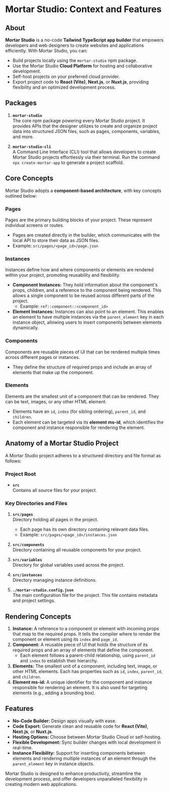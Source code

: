 # Mortar Studio: Context and Features

## About
**Mortar Studio** is a no-code **Tailwind TypeScript app builder** that empowers developers and web designers to create websites and applications efficiently. With Mortar Studio, you can:

- Build projects locally using the `mortar-studio` npm package.
- Use the Mortar Studio **Cloud Platform** for hosting and collaborative development.
- Self-host projects on your preferred cloud provider.
- Export project code to **React (Vite)**, **Next.js**, or **Nuxt.js**, providing flexibility and an optimized development process.

## Packages
1. **`mortar-studio`**  
   The core npm package powering every Mortar Studio project. It provides APIs that the designer utilizes to create and organize project data into structured JSON files, such as pages, components, variables, and more.

2. **`mortar-studio-cli`**  
   A Command Line Interface (CLI) tool that allows developers to create Mortar Studio projects effortlessly via their terminal. Run the command `npx create-mortar-app` to generate a project scaffold.

## Core Concepts
Mortar Studio adopts a **component-based architecture**, with key concepts outlined below:

### Pages
Pages are the primary building blocks of your project. These represent individual screens or routes.
- Pages are created directly in the builder, which communicates with the local API to store their data as JSON files.
- Example: `src/pages/<page_id>/page.json`

### Instances
Instances define how and where components or elements are rendered within your project, promoting reusability and flexibility.
- **Component Instances:** They hold information about the component's props, children, and a reference to the component being rendered. This allows a single component to be reused across different parts of the project.
   - Example: `ref::component::<component_id>`
- **Element Instances:** Instances can also point to an element. This enables an element to have multiple instances via the `parent_element` key in each instance object, allowing users to insert components between elements dynamically.

### Components
Components are reusable pieces of UI that can be rendered multiple times across different pages or instances.
- They define the structure of required props and include an array of elements that make up the component.

### Elements
Elements are the smallest unit of a component that can be rendered. They can be text, images, or any other HTML element.
- Elements have an `id`, `index` (for sibling ordering), `parent_id`, and `children`.
- Each element can be targeted via its **element ms-id**, which identifies the component and instance responsible for rendering the element.

## Anatomy of a Mortar Studio Project
A Mortar Studio project adheres to a structured directory and file format as follows:

### Project Root
- **`src`**  
  Contains all source files for your project.

### Key Directories and Files
1. **`src/pages`**  
   Directory holding all pages in the project.
   - Each page has its own directory containing relevant data files.
   - Example: `src/pages/<page_id>/instances.json`

2. **`src/components`**  
   Directory containing all reusable components for your project.

3. **`src/variables`**  
   Directory for global variables used across the project.

4. **`src/instances`**  
   Directory managing instance definitions.

5. **`./mortar-studio.config.json`**  
   The main configuration file for the project. This file contains metadata and project settings.

## Rendering Concepts
1. **Instance:** A reference to a component or element with incoming props that map to the required props. It tells the compiler where to render the component or element using its `index` and `page_id`.
2. **Component:** A reusable piece of UI that holds the structure of its required props and an array of elements that define the component.
   - Each element follows a parent-child relationship, using `parent_id` and `index` to establish their hierarchy.
3. **Elements:** The smallest unit of a component, including text, image, or other HTML elements. Each has properties such as `id`, `index`, `parent_id`, and `children`.
4. **Element ms-id:** A unique identifier for the component and instance responsible for rendering an element. It is also used for targeting elements (e.g., adding a bounding box).

## Features
- **No-Code Builder:** Design apps visually with ease.
- **Code Export:** Generate clean and reusable code for **React (Vite)**, **Next.js**, or **Nuxt.js**.
- **Hosting Options:** Choose between Mortar Studio Cloud or self-hosting.
- **Flexible Development:** Sync builder changes with local development in real-time.
- **Instance Flexibility:** Support for inserting components between elements and rendering multiple instances of an element through the `parent_element` key in instance objects.

Mortar Studio is designed to enhance productivity, streamline the development process, and offer developers unparalleled flexibility in creating modern web applications.

